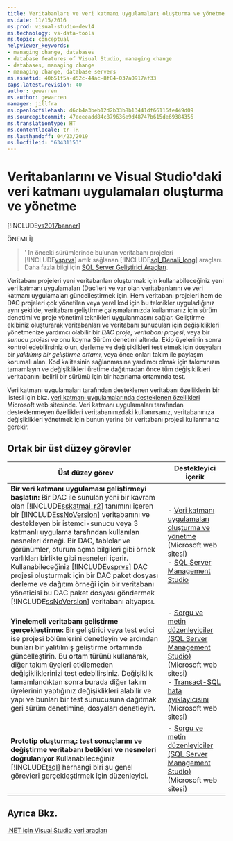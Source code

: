 ```yaml
---
title: Veritabanları ve veri katmanı uygulamaları oluşturma ve yönetme
ms.date: 11/15/2016
ms.prod: visual-studio-dev14
ms.technology: vs-data-tools
ms.topic: conceptual
helpviewer_keywords:
- managing change, databases
- database features of Visual Studio, managing change
- databases, managing change
- managing change, database servers
ms.assetid: 40b51f5a-d52c-44ac-8f84-037a0917af33
caps.latest.revision: 40
author: gewarren
ms.author: gewarren
manager: jillfra
ms.openlocfilehash: d6cb4a3beb12d2b33b8b13441df66116fe449d09
ms.sourcegitcommit: 47eeeeadd84c879636e9d48747b615de69384356
ms.translationtype: HT
ms.contentlocale: tr-TR
ms.lasthandoff: 04/23/2019
ms.locfileid: "63431153"
---
```

# <a name="creating-and-managing-databases-and-data-tier-applications-in-visual-studio"></a>Veritabanlarını ve Visual Studio'daki veri katmanı uygulamaları oluşturma ve yönetme
[!INCLUDE[vs2017banner](../includes/vs2017banner.md)]

ÖNEMLİ]
> ' In önceki sürümlerinde bulunan veritabanı projeleri [!INCLUDE[vsprvs](../includes/vsprvs-md.md)] artık sağlanan [!INCLUDE[sql_Denali_long](../includes/sql-denali-long-md.md)] araçları. Daha fazla bilgi için [SQL Server Geliştirici Araçları](http://go.microsoft.com/fwlink/?LinkId=228126).

 Veritabanı projeleri yeni veritabanları oluşturmak için kullanabileceğiniz yeni veri katmanı uygulamaları (Dac'ler) ve var olan veritabanlarını ve veri katmanı uygulamaları güncelleştirmek için. Hem veritabanı projeleri hem de DAC projeleri çok yönetilen veya yerel kod için bu teknikler uyguladığınız aynı şekilde, veritabanı geliştirme çalışmalarınızda kullanmanız için sürüm denetimi ve proje yönetimi teknikleri uygulanmasını sağlar. Geliştirme ekibiniz oluşturarak veritabanları ve veritabanı sunucuları için değişiklikleri yönetmenize yardımcı olabilir bir *DAC proje*, *veritabanı projesi*, veya bir *sunucu projesi* ve onu koyma Sürüm denetimi altında. Ekip üyelerinin sonra kontrol edebilirsiniz olun, derleme ve değişiklikleri test etmek için dosyaları bir *yalıtılmış bir geliştirme ortamı*, veya önce onları takım ile paylaşım korumalı alan. Kod kalitesinin sağlanmasına yardımcı olmak için takımınızın tamamlayın ve değişiklikleri üretime dağıtmadan önce tüm değişiklikleri veritabanını belirli bir sürümü için bir hazırlama ortamında test.

 Veri katmanı uygulamaları tarafından desteklenen veritabanı özelliklerin bir listesi için bkz. [veri katmanı uygulamalarında desteklenen özellikleri](http://go.microsoft.com/fwlink/?LinkId=164239) Microsoft web sitesinde. Veri katmanı uygulamaları tarafından desteklenmeyen özellikleri veritabanınızdaki kullanırsanız, veritabanınıza değişiklikleri yönetmek için bunun yerine bir veritabanı projesi kullanmanız gerekir.

## <a name="common-high-level-tasks"></a>Ortak bir üst düzey görevler

|Üst düzey görev|Destekleyici İçerik|
|----------------------|------------------------|
|**Bir veri katmanı uygulaması geliştirmeyi başlatın:** Bir DAC ile sunulan yeni bir kavram olan [!INCLUDE[sskatmai_r2](../includes/sskatmai-r2-md.md)] tanımını içeren bir [!INCLUDE[ssNoVersion](../includes/ssnoversion-md.md)] veritabanını ve destekleyen bir istemci-sunucu veya 3 katmanlı uygulama tarafından kullanılan nesneleri örneği. Bir DAC, tablolar ve görünümler, oturum açma bilgileri gibi örnek varlıkları birlikte gibi nesneleri içerir. Kullanabileceğiniz [!INCLUDE[vsprvs](../includes/vsprvs-md.md)] DAC projesi oluşturmak için bir DAC paket dosyası derleme ve dağıtım örneği için bir veritabanı yöneticisi bu DAC paket dosyası göndermek [!INCLUDE[ssNoVersion](../includes/ssnoversion-md.md)] veritabanı altyapısı.|-   [Veri katmanı uygulamaları oluşturma ve yönetme](http://go.microsoft.com/fwlink/?LinkId=160741) (Microsoft web sitesi)<br />-   [SQL Server Management Studio](http://go.microsoft.com/fwlink/?LinkId=227328)|
|**Yinelemeli veritabanı geliştirme gerçekleştirme:** Bir geliştirici veya test edici ise projesi bölümlerini denetleyin ve ardından bunları bir yalıtılmış geliştirme ortamında güncelleştirin. Bu ortam türünü kullanarak, diğer takım üyeleri etkilemeden değişikliklerinizi test edebilirsiniz. Değişiklik tamamlandıktan sonra burada diğer takım üyelerinin yaptığınız değişiklikleri alabilir ve yapı ve bunları bir test sunucusuna dağıtmak geri sürüm denetimine, dosyaları denetleyin.|-   [Sorgu ve metin düzenleyiciler (SQL Server Management Studio)](http://go.microsoft.com/fwlink/?LinkId=227327) (Microsoft web sitesi)<br />-   [Transact-SQL hata ayıklayıcısını](http://go.microsoft.com/fwlink/?LinkId=227324) (Microsoft web sitesi)|
|**Prototip oluşturma,: test sonuçlarını ve değiştirme veritabanı betikleri ve nesneleri doğrulanıyor** Kullanabileceğiniz [!INCLUDE[tsql](../includes/tsql-md.md)] herhangi biri şu genel görevleri gerçekleştirmek için düzenleyici.|-   [Sorgu ve metin düzenleyiciler (SQL Server Management Studio)](http://go.microsoft.com/fwlink/?LinkId=227327) (Microsoft web sitesi)|

## <a name="see-also"></a>Ayrıca Bkz.
 [.NET için Visual Studio veri araçları](../data-tools/visual-studio-data-tools-for-dotnet.md)
